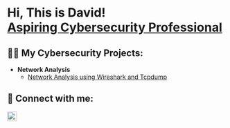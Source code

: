 <h1>Hi, This is David! <br/><a href="https://github.com/davidsunuwar007">Aspiring Cybersecurity Professional</a></h1>

<h2>👨‍💻 My Cybersecurity Projects:</h2>

- <b>Network Analysis</b>
  - [Network Analysis using Wireshark and Tcpdump](https://github.com/davidsunuwar007/Network-analysis-using-tcpdump-and--Wireshark)

<h2> 🤳 Connect with me:</h2>

[<img align="left" alt="DavidSunuwar | LinkedIn" width="22px" src="https://cdn.jsdelivr.net/npm/simple-icons@v3/icons/linkedin.svg" />][linkedin]

[linkedin]: https://linkedin.com/in/david-sunuwar

<!--
**davidsunuwar007/davidsunuwar007** is a ✨ _special_ ✨ repository because its `README.md` (this file) appears on your GitHub profile.

Here are some ideas to get you started:

- 🔭 I’m currently working on ...
- 🌱 I’m currently learning ...
- 👯 I’m looking to collaborate on ...
- 🤔 I’m looking for help with ...
- 💬 Ask me about ...
- 📫 How to reach me: ...
- 😄 Pronouns: ...
- ⚡ Fun fact: ...
-->
